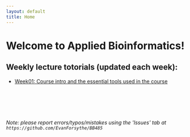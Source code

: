 ```yaml
---
layout: default
title: Home
---
```


# Welcome to Applied Bioinformatics!

## Weekly lecture totorials (updated each week):

- [Week01: Course intro and the essential tools used in the course](week01)




<br />
<br />
<br />
<br />

*Note: please report errors/typos/mistakes using the 'Issues' tab at `https://github.com/EvanForsythe/BB485`*


